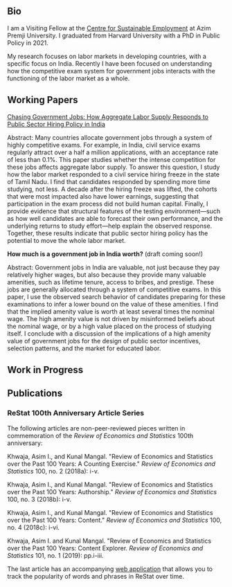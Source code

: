 ## Bio

I am a Visiting Fellow at the <a href="https://cse.azimpremjiuniversity.edu.in/">Centre for Sustainable Employment</a> at Azim Premji University. I graduated from Harvard University with a PhD in Public Policy in 2021.

My research focuses on labor markets in developing countries, with a specific focus on India. Recently I have been focused on understanding how the competitive exam system for government jobs interacts with the functioning of the labor market as a whole.

## Working Papers

<a href="files/chasing-gov-jobs.pdf" target="_blank">Chasing Government Jobs: How Aggregate Labor Supply Responds to Public Sector Hiring Policy in India</a>

Abstract: Many countries allocate government jobs through a system of highly competitive exams. For example, in India, civil service exams regularly attract over a half a million applications, with an acceptance rate of less than 0.1%. This paper studies whether the intense competition for these jobs affects aggregate labor supply. To answer this question, I study how the labor market responded to a civil service hiring freeze in the state of Tamil Nadu. I find that candidates responded by spending more time studying, not less. A decade after the hiring freeze was lifted, the cohorts that were most impacted also have lower earnings, suggesting that participation in the exam process did not build human capital. Finally, I provide evidence that structural features of the testing environment—such as how well candidates are able to forecast their own performance, and the underlying returns to study effort—help explain the observed response. Together, these results indicate that public sector hiring policy has the potential to move the whole labor market.


<b>How much is a government job in India worth?</b> (draft coming soon!)

Abstract: Government jobs in India are valuable, not just because they pay relatively higher wages, but also because they provide many valuable amenities, such as lifetime tenure, access to bribes, and prestige. These jobs are generally allocated through a system of competitive exams. In this paper, I use the observed search behavior of candidates preparing for these examinations to infer a lower bound on the value of these amenities. I find that the implied amenity value is worth at least several times the nominal wage. The high amenity value is not driven by misinformed beliefs about the nominal wage, or by a high value placed on the process of studying itself. I conclude with a discussion of the implications of a high amenity value of government jobs for the design of public sector incentives, selection patterns, and the market for educated labor.

## Work in Progress



## Publications

### ReStat 100th Anniversary Article Series

The following articles are non-peer-reviewed pieces written in commemoration of the <i>Review of Economics and Statistics</i> 100th anniversary:

Khwaja, Asim I., and Kunal Mangal. "Review of Economics and Statistics over the Past 100 Years: A Counting Exercise." <i>Review of Economics and Statistics</i> 100, no. 2 (2018a): i-v.

Khwaja, Asim I., and Kunal Mangal. "Review of Economics and Statistics over the Past 100 Years: Authorship." <i>Review of Economics and Statistics</i> 100, no. 3 (2018b): i-v.

Khwaja, Asim I., and Kunal Mangal. "Review of Economics and Statistics over the Past 100 Years: Content." <i>Review of Economics and Statistics</i> 100, no. 4 (2018c): i-vi.

Khwaja, Asim I. and Kunal Mangal. "Review of Economics and Statistics over the Past 100 Years: Content Explorer. <i>Review of Economics and Statistics</i> 101, no. 1 (2019): pp.i-iii.

The last article has an accompanying <a href="https://rest-wordcount.shinyapps.io/explorer/">web application</a> that allows you to track the popularity of words and phrases in ReStat over time.





